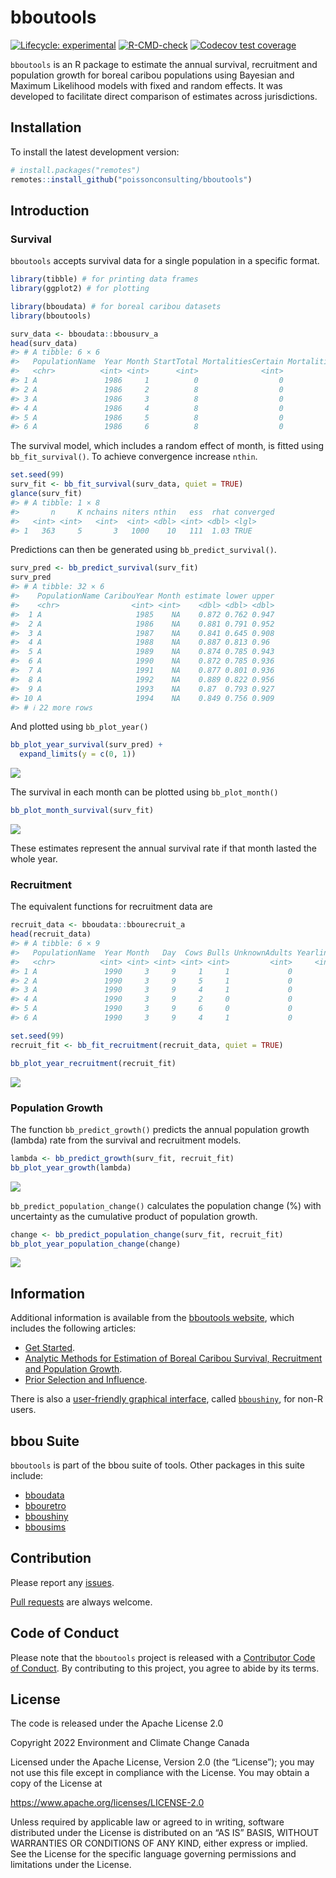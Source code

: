 
<!-- README.md is generated from README.Rmd. Please edit that file -->

# bboutools

<!-- badges: start -->

[![Lifecycle:
experimental](https://img.shields.io/badge/lifecycle-experimental-orange.svg)](https://lifecycle.r-lib.org/articles/stages.html#experimental)
[![R-CMD-check](https://github.com/poissonconsulting/bboutools/actions/workflows/R-CMD-check.yaml/badge.svg)](https://github.com/poissonconsulting/bboutools/actions/workflows/R-CMD-check.yaml)
[![Codecov test
coverage](https://codecov.io/gh/poissonconsulting/bboutools/graph/badge.svg)](https://app.codecov.io/gh/poissonconsulting/bboutools)
<!-- badges: end -->

`bboutools` is an R package to estimate the annual survival, recruitment
and population growth for boreal caribou populations using Bayesian and
Maximum Likelihood models with fixed and random effects. It was
developed to facilitate direct comparison of estimates across
jurisdictions.

## Installation

To install the latest development version:

``` r
# install.packages("remotes")
remotes::install_github("poissonconsulting/bboutools")
```

## Introduction

### Survival

`bboutools` accepts survival data for a single population in a specific
format.

``` r
library(tibble) # for printing data frames
library(ggplot2) # for plotting

library(bboudata) # for boreal caribou datasets
library(bboutools)

surv_data <- bboudata::bbousurv_a
head(surv_data)
#> # A tibble: 6 × 6
#>   PopulationName  Year Month StartTotal MortalitiesCertain MortalitiesUncertain
#>   <chr>          <int> <int>      <int>              <int>                <int>
#> 1 A               1986     1          0                  0                    0
#> 2 A               1986     2          8                  0                    0
#> 3 A               1986     3          8                  0                    0
#> 4 A               1986     4          8                  0                    0
#> 5 A               1986     5          8                  0                    0
#> 6 A               1986     6          8                  0                    0
```

The survival model, which includes a random effect of month, is fitted
using `bb_fit_survival()`. To achieve convergence increase `nthin`.

``` r
set.seed(99)
surv_fit <- bb_fit_survival(surv_data, quiet = TRUE)
glance(surv_fit)
#> # A tibble: 1 × 8
#>       n     K nchains niters nthin   ess  rhat converged
#>   <int> <int>   <int>  <int> <dbl> <int> <dbl> <lgl>    
#> 1   363     5       3   1000    10   111  1.03 TRUE
```

Predictions can then be generated using `bb_predict_survival()`.

``` r
surv_pred <- bb_predict_survival(surv_fit)
surv_pred
#> # A tibble: 32 × 6
#>    PopulationName CaribouYear Month estimate lower upper
#>    <chr>                <int> <int>    <dbl> <dbl> <dbl>
#>  1 A                     1985    NA    0.872 0.762 0.947
#>  2 A                     1986    NA    0.881 0.791 0.952
#>  3 A                     1987    NA    0.841 0.645 0.908
#>  4 A                     1988    NA    0.887 0.813 0.96 
#>  5 A                     1989    NA    0.874 0.785 0.943
#>  6 A                     1990    NA    0.872 0.785 0.936
#>  7 A                     1991    NA    0.877 0.801 0.936
#>  8 A                     1992    NA    0.889 0.822 0.956
#>  9 A                     1993    NA    0.87  0.793 0.927
#> 10 A                     1994    NA    0.849 0.756 0.909
#> # ℹ 22 more rows
```

And plotted using `bb_plot_year()`

``` r
bb_plot_year_survival(surv_pred) +
  expand_limits(y = c(0, 1))
```

![](man/figures/README-unnamed-chunk-5-1.png)<!-- -->

The survival in each month can be plotted using `bb_plot_month()`

``` r
bb_plot_month_survival(surv_fit)
```

![](man/figures/README-unnamed-chunk-6-1.png)<!-- -->

These estimates represent the annual survival rate if that month lasted
the whole year.

### Recruitment

The equivalent functions for recruitment data are

``` r
recruit_data <- bboudata::bbourecruit_a
head(recruit_data)
#> # A tibble: 6 × 9
#>   PopulationName  Year Month   Day  Cows Bulls UnknownAdults Yearlings Calves
#>   <chr>          <int> <int> <int> <int> <int>         <int>     <int>  <int>
#> 1 A               1990     3     9     1     1             0         0      0
#> 2 A               1990     3     9     5     1             0         0      0
#> 3 A               1990     3     9     4     1             0         0      0
#> 4 A               1990     3     9     2     0             0         0      0
#> 5 A               1990     3     9     6     0             0         0      0
#> 6 A               1990     3     9     4     1             0         0      0

set.seed(99)
recruit_fit <- bb_fit_recruitment(recruit_data, quiet = TRUE)

bb_plot_year_recruitment(recruit_fit)
```

![](man/figures/README-unnamed-chunk-7-1.png)<!-- -->

### Population Growth

The function `bb_predict_growth()` predicts the annual population growth
(lambda) rate from the survival and recruitment models.

``` r
lambda <- bb_predict_growth(surv_fit, recruit_fit)
bb_plot_year_growth(lambda)
```

![](man/figures/README-unnamed-chunk-8-1.png)<!-- -->

`bb_predict_population_change()` calculates the population change (%)
with uncertainty as the cumulative product of population growth.

``` r
change <- bb_predict_population_change(surv_fit, recruit_fit)
bb_plot_year_population_change(change)
```

![](man/figures/README-unnamed-chunk-9-1.png)<!-- -->

## Information

Additional information is available from the [bboutools
website](https://poissonconsulting.github.io/bboutools/), which includes
the following articles:  
- [Get
Started](https://poissonconsulting.github.io/bboutools/articles/bboutools.html).  
- [Analytic Methods for Estimation of Boreal Caribou Survival,
Recruitment and Population
Growth](https://poissonconsulting.github.io/bboutools/articles/bbmethods.html).  
- [Prior Selection and
Influence](https://poissonconsulting.github.io/bboutools/articles/priors.html).

There is also a [user-friendly graphical
interface](https://poissonconsulting.shinyapps.io/bboushiny/), called
[`bboushiny`](https://github.com/poissonconsulting/bboushiny), for non-R
users.

## bbou Suite

`bboutools` is part of the bbou suite of tools. Other packages in this
suite include:

- [bboudata](https://github.com/poissonconsulting/bboudata)
- [bbouretro](https://github.com/poissonconsulting/bbouretro)
- [bboushiny](https://github.com/poissonconsulting/bboushiny)
- [bbousims](https://github.com/poissonconsulting/bbousims)

## Contribution

Please report any
[issues](https://github.com/poissonconsulting/bboutools/issues).

[Pull requests](https://github.com/poissonconsulting/bboutools/pulls)
are always welcome.

## Code of Conduct

Please note that the `bboutools` project is released with a [Contributor
Code of
Conduct](https://poissonconsulting.github.io/bboutools/CODE_OF_CONDUCT.html).
By contributing to this project, you agree to abide by its terms.

## License

The code is released under the Apache License 2.0

Copyright 2022 Environment and Climate Change Canada

Licensed under the Apache License, Version 2.0 (the “License”); you may
not use this file except in compliance with the License. You may obtain
a copy of the License at

<https://www.apache.org/licenses/LICENSE-2.0>

Unless required by applicable law or agreed to in writing, software
distributed under the License is distributed on an “AS IS” BASIS,
WITHOUT WARRANTIES OR CONDITIONS OF ANY KIND, either express or implied.
See the License for the specific language governing permissions and
limitations under the License.

